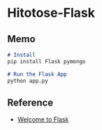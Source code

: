# Hitotose-Flask

## Memo

``` md
# Install
pip install Flask pymongo

# Run the Flask App
python app.py
```

## Reference

- [Welcome to Flask](https://flask.palletsprojects.com/en/3.0.x/)